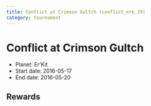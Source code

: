 ```yaml
---
title: Conflict at Crimson Gultch (conflict_erk_19)
category: tournament
---
```

# Conflict at Crimson Gultch

  * Planet: Er'Kit
  * Start date: 2016-05-17
  * End date: 2016-05-20

## Rewards

